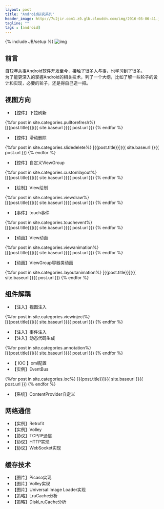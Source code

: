 ```yaml
---
layout: post
title: "Android研究系列"
header_image: http://7u2jir.com1.z0.glb.clouddn.com/img/2016-03-06-41.jpg
tagline: ""
tags : [android]
---
```

{% include JB/setup %}
![img](http://7u2jir.com1.z0.glb.clouddn.com/img/2016-03-06-41.jpg)

## 前言
自12年从事Android软件开发至今，接触了很多人与事，也学习到了很多。  
为了能更深入的掌握Android的相关技术，列了一个大纲，比如了解一些轮子的设计和实现，必要的轮子，还是得自己造一把。

## 视图方向
	
* 【控件】下拉刷新
	
{%for post in site.categories.pulltorefresh%}	
	[{{post.title}}]({{ site.baseurl }}{{ post.url }})
{% endfor %}
	
* 【控件】滑动删除
	
{%for post in site.categories.slidedelete%}	
	[{{post.title}}]({{ site.baseurl }}{{ post.url }})
{% endfor %}
	
* 【控件】自定义ViewGroup
	
{%for post in site.categories.customlayout%}	
	[{{post.title}}]({{ site.baseurl }}{{ post.url }})
{% endfor %}
	
* 【绘制】View绘制
	
{%for post in site.categories.viewdraw%}	
	[{{post.title}}]({{ site.baseurl }}{{ post.url }})
{% endfor %}
	
* 【事件】touch事件
	
{%for post in site.categories.touchevent%}	
	[{{post.title}}]({{ site.baseurl }}{{ post.url }})
{% endfor %}
	
* 【动画】View动画
	
{%for post in site.categories.viewanimation%}	
	[{{post.title}}]({{ site.baseurl }}{{ post.url }})
{% endfor %}
	
* 【动画】ViewGroup容器类动画
	
{%for post in site.categories.layoutanimation%}	
	[{{post.title}}]({{ site.baseurl }}{{ post.url }})
{% endfor %}
	

## 组件解耦
* 【注入】视图注入

{%for post in site.categories.viewinject%}	
	[{{post.title}}]({{ site.baseurl }}{{ post.url }})
{% endfor %}

* 【注入】事件注入
* 【注入】动态代码生成

{%for post in site.categories.annotation%}	
	[{{post.title}}]({{ site.baseurl }}{{ post.url }})
{% endfor %}

* 【 IOC 】xml配置
* 【实例】EventBus

{%for post in site.categories.ioc%}	
	[{{post.title}}]({{ site.baseurl }}{{ post.url }})
{% endfor %}

* 【系统】ContentProvider自定义


## 网络通信
* 【实例】Retrofit
* 【实例】Volley
* 【协议】TCP/IP通信
* 【协议】HTTP实现
* 【协议】WebSocket实现


## 缓存技术
* 【图片】Picaso实现
* 【图片】Volley实现
* 【图片】Universal Image Loader实现
* 【策略】LruCache分析
* 【策略】DiskLruCache分析